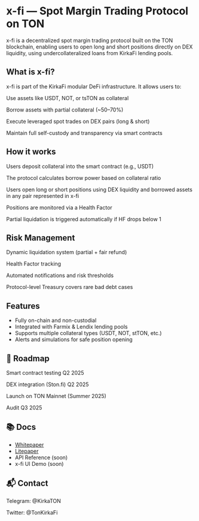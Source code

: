 # x-fi — Spot Margin Trading Protocol on TON

x-fi is a decentralized spot margin trading protocol built on the TON blockchain, enabling users to open long and short positions directly on DEX liquidity, using undercollateralized loans from KirkaFi lending pools.

## What is x-fi?

x-fi is part of the KirkaFi modular DeFi infrastructure. It allows users to:

Use assets like USDT, NOT, or tsTON as collateral

Borrow assets with partial collateral (~50–70%)

Execute leveraged spot trades on DEX pairs (long & short)

Maintain full self-custody and transparency via smart contracts

## How it works

Users deposit collateral into the smart contract (e.g., USDT)

The protocol calculates borrow power based on collateral ratio

Users open long or short positions using DEX liquidity and borrowed assets in any pair represented in x-fi

Positions are monitored via a Health Factor

Partial liquidation is triggered automatically if HF drops below 1

## Risk Management

Dynamic liquidation system (partial + fair refund)

Health Factor tracking

Automated notifications and risk thresholds

Protocol-level Treasury covers rare bad debt cases

## Features

- Fully on-chain and non-custodial
- Integrated with Farmix & Lendix lending pools
- Supports multiple collateral types (USDT, NOT, stTON, etc.)
- Alerts and simulations for safe position opening

## 📅 Roadmap

Smart contract testing Q2 2025

DEX integration (Ston.fi) Q2 2025

Launch on TON Mainnet (Summer 2025)

Audit Q3 2025

## 📚 Docs

* [Whitepaper](https://surf-find-d72.notion.site/Navigation-KirkaFi-1e0d3695ed868036acf3c5f42df19836?pvs=4)
* [Litepaper](https://surf-find-d72.notion.site/Litepaper-1e1d3695ed86805d9b71d29b70c95466?pvs=4)
* API Reference (soon)
* x-fi UI Demo (soon) 


## 📬 Contact

Telegram: @KirkaTON

Twitter: @TonKirkaFi
